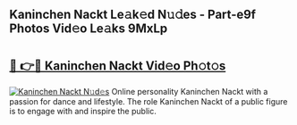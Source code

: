 ## Kaninchen Nackt Le𝚊k𝚎d N𝚞𝚍es - Part-e9f Photos Vid𝚎o Le𝚊ks 9MxLp

# <h2><a href="http://fb5xyp.evod.top/?m=Kaninchen+Nackt">🔗 👉🔴 Kaninchen Nackt Vid𝚎o Ph𝚘t𝚘s</a></h2>

[![Kaninchen Nackt N𝚞d𝚎s](https://i.imgur.com/8V9OHl7.gif)](http://fb5xyp.evod.top/?m=Kaninchen+Nackt)
Online personality Kaninchen Nackt with a passion for dance and lifestyle. The role Kaninchen Nackt of a public figure is to engage with and inspire the public. 
